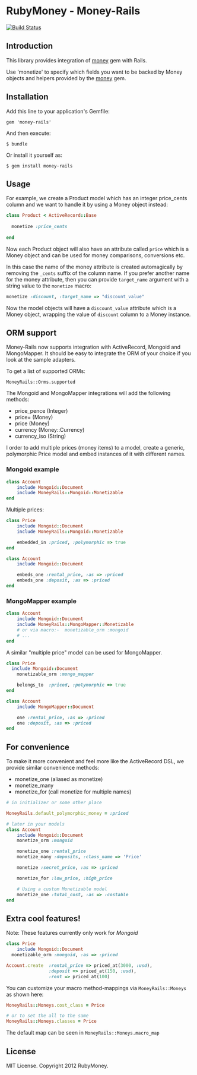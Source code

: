 # RubyMoney - Money-Rails

[![Build Status](https://secure.travis-ci.org/RubyMoney/money-rails.png?branch=master)](http://travis-ci.org/RubyMoney/money-rails)

## Introduction

This library provides integration of [money](http://github.com/Rubymoney/money) gem with Rails.

Use 'monetize' to specify which fields you want to be backed by
Money objects and helpers provided by the [money](http://github.com/Rubymoney/money)
gem.

## Installation

Add this line to your application's Gemfile:

    gem 'money-rails'

And then execute:

    $ bundle

Or install it yourself as:

    $ gem install money-rails


## Usage

For example, we create a Product model which has an integer price_cents column
and we want to handle it by using a Money object instead:

```ruby
class Product < ActiveRecord::Base
  
  monetize :price_cents
  
end
```

Now each Product object will also have an attribute called ```price``` which
is a Money object and can be used for money comparisons, conversions etc.

In this case the name of the money attribute is created automagically by removing the
```_cents``` suffix of the column name. If you prefer another name for the
money attribute, then you can provide ```target_name``` argument with a string
value to the ```monetize``` macro:

```ruby
monetize :discount, :target_name => "discount_value"
```

Now the model objects will have a ```discount_value``` attribute which
is a Money object, wrapping the value of ```discount``` column to a
Money instance.

## ORM support

Money-Rails now supports integration with ActiveRecord, Mongoid and MongoMapper. It should be easy to integrate the ORM of your choice if you look at the sample adapters.

To get a list of supported ORMs:

`MoneyRails::Orms.supported`

The Mongoid and MongoMapper integrations will add the following methods:

* price_pence (Integer)
* price= (Money)
* price (Money)
* currency (Money::Currency)
* currency_iso (String)

I order to add multiple prices (money items) to a model, create a generic, polymorphic Price model and embed instances of it with different names.

### Mongoid example

```ruby
class Account
	include Mongoid::Document
	include MoneyRails::Mongoid::Monetizable
end
```

Multiple prices:

```ruby
class Price
	include Mongoid::Document
	include MoneyRails::Mongoid::Monetizable

	embedded_in :priced, :polymorphic => true
end

class Account
	include Mongoid::Document

	embeds_one :rental_price, :as => :priced
	embeds_one :deposit, :as => :priced	
end
```

### MongoMapper example

```ruby
class Account
	include Mongoid::Document
	include MoneyRails::MongoMapper::Monetizable
	# or via macro:-  monetizable_orm :mongoid
	# ...
end
```

A similar "multiple price" model can be used for MongoMapper.

```ruby
class Price
  include Mongoid::Document
	monetizable_orm :mongo_mapper

	belongs_to 	:priced, :polymorphic => true
end

class Account
	include MongoMapper::Document	

	one :rental_price, :as => :priced
	one :deposit, :as => :priced	
end
```

## For convenience

To make it more convenient and feel more like the ActiveRecord DSL, we provide
similar convenience methods:

* monetize_one (aliased as monetize)
* monetize_many
* monetize_for (call monetize for multiple names)

```ruby
# in initializer or some other place

MoneyRails.default_polymorphic_money = :priced

# later in your models
class Account
	include Mongoid::Document
	monetize_orm :mongoid

	monetize_one :rental_price
	monetize_many :deposits, :class_name => 'Price'

	monetize :secret_price, :as => :priced

	monetize_for :low_price, :high_price

	# Using a custom Monetizable model
	monetize_one :total_cost, :as => :costable	
end
```

## Extra cool features!

Note: These features currently only work for *Mongoid*

```ruby
class Price
	include Mongoid::Document
  monetizable_orm :mongoid, :as => :priced
```

```ruby
Account.create  :rental_price => priced_at(3000, :usd), 
                :deposit => priced_at(150, :usd), 
                :rent => priced_at(100)
```

You can customize your macro method-mappings via `MoneyRails::Moneys` as shown here:

```ruby
MoneyRails::Moneys.cost_class = Price

# or to set the all to the same
MoneyRails::Moneys.classes = Price
```

The default map can be seen in `MoneyRails::Moneys.macro_map`

## License

MIT License. Copyright 2012 RubyMoney.
